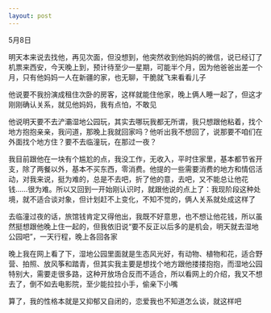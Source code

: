 ```yaml
---
layout: post
---
```

5月8日

明天本来说去找他，再见次面，但没想到，他突然收到他妈妈的微信，说已经订了机票来西安，今天晚上到，预计待至少一星期，可能半个月，因为他爸爸出差一个月，只有他妈妈一人在新疆的家，也无聊，干脆就飞来看看儿子

他说要不我扮演成租住次卧的房客，这样就能住他家，晚上俩人睡一起了，但这才刚刚确认关系，就见他妈妈，我有点怕，不敢见

他说明天要不去浐灞湿地公园玩，其实去哪玩我都无所谓，我只想跟他粘着，找个地方抱抱亲亲，我问道，那晚上我就回家吗？他听出我不想回了，说那要不咱们在外面找个地方住？要不去临潼玩，在那过一夜？

我目前跟他在一块有个尴尬的点，我没工作，无收入，平时住家里，基本都节省开支，除了两餐以外，基本不买东西，零消费。他提的一些需要消费的地方和情侣活动，对我来说，挺为难的，总是不去吧，折了他的意，去吧，又不能总让他花钱……很为难。所以又回到一开始刚认识时，就跟他说的点上了：我现阶段这种处境，就不适合谈对象，但计划赶不上变化，不知不觉的，俩人关系就处成这样了

去临潼过夜的话，旅馆钱肯定又得他出，我既不好意思，也不想让他花钱，所以虽然挺想跟他晚上住一起的，但我依旧说“要不反正以后多的是机会，明天就去湿地公园吧”，一天行程，晚上各回各家

晚上我在网上看了下，湿地公园里面就是生态风光好，有动物、植物和花，适合野营、拍照、放风筝和踏青，但其实我主要是想找个地方跟他搂搂抱抱，而湿地公园特别大，需要走很多路，这种开放场合反而不适合，所以看网上的介绍，我又不想去了，倒不如去电影院，至少能拉拉小手，偷亲下小嘴

算了，我的性格本就是又抑郁又自闭的，恋爱我也不知道怎么谈，就这样吧

